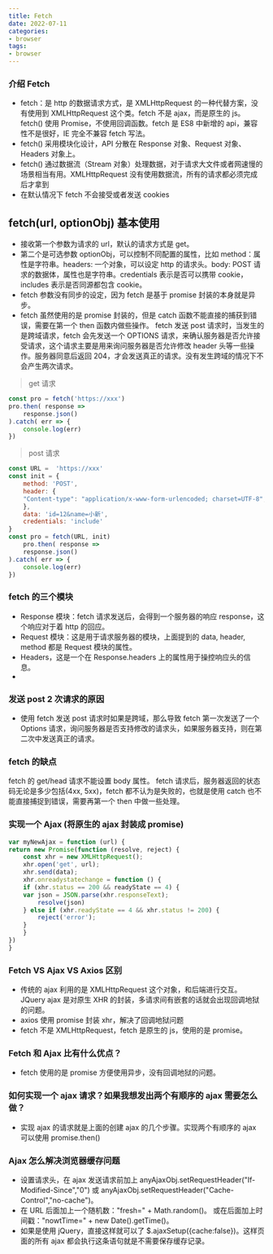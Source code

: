 ```yaml
---
title: Fetch
date: 2022-07-11
categories:
- browser
tags:
- browser
---
```


### 介绍 Fetch
* fetch：是 http 的数据请求方式，是 XMLHttpRequest 的一种代替方案，没有使用到 XMLHttpRequest 这个类。fetch 不是 ajax，而是原生的 js。fetch() 使用 Promise，不使用回调函数。fetch 是 ES8 中新增的 api，兼容性不是很好，IE 完全不兼容 fetch 写法。
* fetch() 采用模块化设计，API 分散在 Response 对象、Request 对象、Headers 对象上。
* fetch() 通过数据流（Stream 对象）处理数据，对于请求大文件或者网速慢的场景相当有用。XMLHttpRequest 没有使用数据流，所有的请求都必须完成后才拿到
* 在默认情况下 fetch 不会接受或者发送 cookies

## fetch(url, optionObj) 基本使用
* 接收第一个参数为请求的 url，默认的请求方式是 get。
* 第二个是可选参数 optionObj，可以控制不同配置的属性，比如 method：属性是字符串。headers: 一个对象，可以设定 http 的请求头。body: POST 请求的数据体，属性也是字符串。credentials 表示是否可以携带 cookie，includes 表示是否同源都包含 cookie。
* fetch 参数没有同步的设定，因为 fetch 是基于 promise 封装的本身就是异步。
* fetch 虽然使用的是 promise 封装的，但是 catch 函数不能直接的捕获到错误，需要在第一个 then 函数内做些操作。 fetch 发送 post 请求时，当发生的是跨域请求，fetch 会先发送一个 OPTIONS 请求，来确认服务器是否允许接受请求，这个请求主要是用来询问服务器是否允许修改 header 头等一些操作。服务器同意后返回 204，才会发送真正的请求。没有发生跨域的情况下不会产生两次请求。

> get 请求
```js
const pro = fetch('https://xxx')
pro.then( response =>
    response.json()
).catch( err => {
    console.log(err)
})
```
> post 请求
```js
const URL =  'https://xxx'
const init = {
    method: 'POST',
    header: {
    "Content-type": "application/x-www-form-urlencoded; charset=UTF-8",
    },
    data: 'id=12&name=小新',
    credentials: 'include'
}
const pro = fetch(URL, init)
    pro.then( response =>
    response.json()
).catch( err => {
    console.log(err)
})
```

### fetch 的三个模块
* Response 模块：fetch 请求发送后，会得到一个服务器的响应 response，这个响应对于着 http 的回应。
* Request 模块：这是用于请求服务器的模块，上面提到的 data, header, method 都是 Request 模块的属性。
* Headers，这是一个在 Response.headers 上的属性用于操控响应头的信息。
* 
### 发送 post 2 次请求的原因
* 使用 fetch 发送 post 请求时如果是跨域，那么导致 fetch 第一次发送了一个Options 请求，询问服务器是否支持修改的请求头，如果服务器支持，则在第二次中发送真正的请求。

### fetch 的缺点
fetch 的 get/head 请求不能设置 body 属性。
fetch 请求后，服务器返回的状态码无论是多少包括(4xx, 5xx)，fetch 都不认为是失败的，也就是使用 catch 也不能直接捕捉到错误，需要再第一个 then 中做一些处理。

### 实现一个 Ajax (将原生的 ajax 封装成 promise)
```js
var myNewAjax = function (url) {
return new Promise(function (resolve, reject) {
    const xhr = new XMLHttpRequest();
    xhr.open('get', url);
    xhr.send(data);
    xhr.onreadystatechange = function () {
    if (xhr.status == 200 && readyState == 4) {
    var json = JSON.parse(xhr.responseText);
        resolve(json)
    } else if (xhr.readyState == 4 && xhr.status != 200) {
        reject('error');
    }
    }
})
}
```

### Fetch VS Ajax VS Axios 区别
* 传统的 ajax 利用的是 XMLHttpRequest 这个对象，和后端进行交互。JQuery ajax 是对原生 XHR 的封装，多请求间有嵌套的话就会出现回调地狱的问题。
* axios 使用 promise 封装 xhr，解决了回调地狱问题
* fetch 不是 XMLHttpRequest，fetch 是原生的 js，使用的是 promise。

### Fetch 和 Ajax 比有什么优点？
* fetch 使用的是 promise 方便使用异步，没有回调地狱的问题。

### 如何实现一个 ajax 请求？如果我想发出两个有顺序的 ajax 需要怎么做？
* 实现 ajax 的请求就是上面的创建 ajax 的几个步骤。实现两个有顺序的 ajax 可以使用 promise.then()

### Ajax 怎么解决浏览器缓存问题
* 设置请求头，在 ajax 发送请求前加上 anyAjaxObj.setRequestHeader("If-Modified-Since","0") 或 anyAjaxObj.setRequestHeader("Cache-Control","no-cache")。
* 在 URL 后面加上一个随机数："fresh=" + Math.random()。 或在后面加上时间戳："nowtTime=" + new Date().getTime()。
* 如果是使用 jQuery，直接这样就可以了 $.ajaxSetup({cache:false})。这样页面的所有 ajax 都会执行这条语句就是不需要保存缓存记录。
